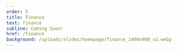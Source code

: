 ```yaml
---
order: 5
title: Finance
text: finance
subline: Coming Soon!
href: /finance
background: /uploads/slides/homepage/finance_1400x400_v2.webp
---
```


